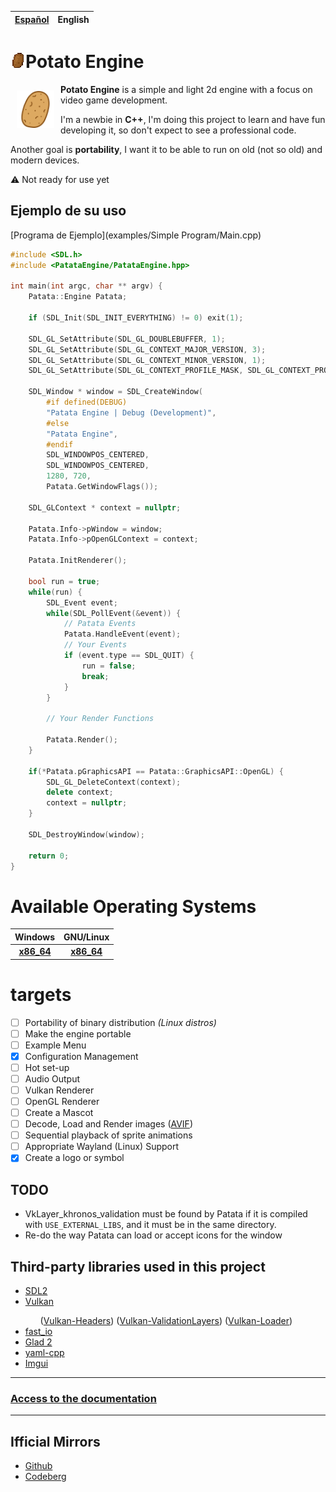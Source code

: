 | [Español](../README.md) | English |
| :--: | :--: |

# <img draggable=false src = "data/assets/icon/patata-debug.webp" width=24 style="image-rendering: pixelated;">Potato Engine

<img draggable=false src = "data/assets/icon/patata_icon.svg" width=60 align=left style="margin:10px 10px;">

<p><b>Potato Engine</b> is a simple and light 2d engine with a focus on video game development.</p>

<p>I'm a newbie in <b>C++</b>, I'm doing this project to learn and have fun developing it, so don't expect to see a professional code.</p>

<p>Another goal is <b>portability</b>, I want it to be able to run on old (not so old) and modern devices.</p>

⚠️ Not ready for use yet

## Ejemplo de su uso
[Programa de Ejemplo](examples/Simple Program/Main.cpp)

```cpp
#include <SDL.h>
#include <PatataEngine/PatataEngine.hpp>

int main(int argc, char ** argv) {
    Patata::Engine Patata;

    if (SDL_Init(SDL_INIT_EVERYTHING) != 0) exit(1);

    SDL_GL_SetAttribute(SDL_GL_DOUBLEBUFFER, 1);
    SDL_GL_SetAttribute(SDL_GL_CONTEXT_MAJOR_VERSION, 3);
    SDL_GL_SetAttribute(SDL_GL_CONTEXT_MINOR_VERSION, 1);
    SDL_GL_SetAttribute(SDL_GL_CONTEXT_PROFILE_MASK, SDL_GL_CONTEXT_PROFILE_CORE);

    SDL_Window * window = SDL_CreateWindow(
		#if defined(DEBUG)
		"Patata Engine | Debug (Development)",
		#else
		"Patata Engine",
		#endif
        SDL_WINDOWPOS_CENTERED,
        SDL_WINDOWPOS_CENTERED,
        1280, 720,
        Patata.GetWindowFlags());

	SDL_GLContext * context = nullptr;
 
	Patata.Info->pWindow = window;
	Patata.Info->pOpenGLContext = context;

	Patata.InitRenderer();

	bool run = true;
	while(run) {
		SDL_Event event;
		while(SDL_PollEvent(&event)) {
			// Patata Events
			Patata.HandleEvent(event);
			// Your Events
			if (event.type == SDL_QUIT) {
				run = false;
				break;
			}
		}
		
		// Your Render Functions

		Patata.Render();
	}
	
	if(*Patata.pGraphicsAPI == Patata::GraphicsAPI::OpenGL) {
		SDL_GL_DeleteContext(context);
		delete context;
		context = nullptr;
	}

	SDL_DestroyWindow(window);

	return 0;
}
```

# Available Operating Systems

| Windows | GNU/Linux |
| :-----: | :-----: |
|<b>[x86_64]()</b> | <b>[x86_64]()</b> |

# targets

- [ ] Portability of binary distribution *(Linux distros)*
- [ ] Make the engine portable
- [ ] Example Menu
- [X] Configuration Management
- [ ] Hot set-up
- [ ] Audio Output
- [ ] Vulkan Renderer
- [ ] OpenGL Renderer
- [ ] Create a Mascot
- [ ] Decode, Load and Render images ([AVIF](https://aomediacodec.github.io/av1-avif/))
- [ ] Sequential playback of sprite animations
- [ ] Appropriate Wayland (Linux) Support
- [X] Create a logo or symbol

## TODO
- VkLayer_khronos_validation must be found by Patata if it is compiled with ```USE_EXTERNAL_LIBS```, and it must be in the same directory.
- Re-do the way Patata can load or accept icons for the window

## Third-party libraries used in this project
<ul>
	<li><a href = "http://www.libsdl.org/">SDL2</a></li>
	<li><a href = "https://www.vulkan.org/">Vulkan</a></li>
	<ul>
		(<a href = "https://github.com/KhronosGroup/Vulkan-Headers.git">Vulkan-Headers</a>)
		(<a href = "https://github.com/KhronosGroup/Vulkan-ValidationLayers.git">Vulkan-ValidationLayers</a>)
		(<a href = "https://github.com/KhronosGroup/Vulkan-Loader.git">Vulkan-Loader</a>)
	</ul>
	<li><a href = "https://github.com/cppfastio/fast_io.git">fast_io</a></li>
	<li><a href = "https://github.com/Dav1dde/glad.git">Glad 2</a></li>
	<li><a href = "https://github.com/jbeder/yaml-cpp.git">yaml-cpp</a></li>
    <li><a href = "https://github.com/ocornut/imgui.git">Imgui</a></li>
</ul>

<hr>


### [Access to the documentation](doc/README.md)

<hr>

## Ifficial Mirrors
- [Github](https://github.com/Sendan4/Patata-Engine.git)
- [Codeberg](https://codeberg.org/Sendan/patata-engine.git)
